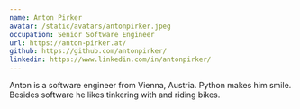 ```yaml
---
name: Anton Pirker
avatar: /static/avatars/antonpirker.jpeg
occupation: Senior Software Engineer
url: https://anton-pirker.at/
github: https://github.com/antonpirker/
linkedin: https://www.linkedin.com/in/antonpirker/
---
```


Anton is a software engineer from Vienna, Austria. Python makes him smile. Besides software he likes tinkering with and riding bikes.
